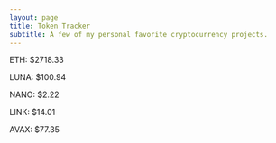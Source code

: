 ```yaml
---
layout: page
title: Token Tracker
subtitle: A few of my personal favorite cryptocurrency projects.
---
```


<!--BEGINCRYPTOINPUT-->
ETH: $2718.33

LUNA: $100.94

NANO: $2.22

LINK: $14.01

AVAX: $77.35

<!--ENDCRYPTOINPUT-->
